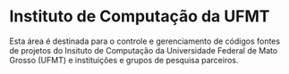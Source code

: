 # Instituto de Computação da UFMT

Esta área é destinada para o controle e gerenciamento de códigos fontes de projetos do Insituto de Computação da Universidade Federal de Mato Grosso (UFMT) e instituições e grupos de pesquisa parceiros.